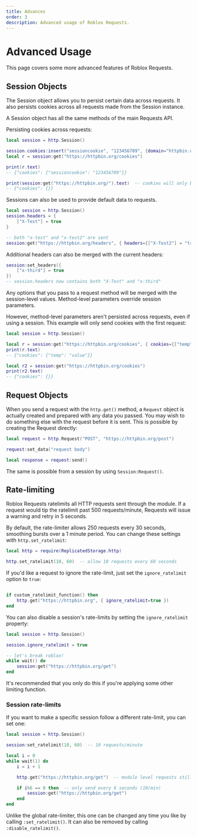 ```yaml
---
title: Advances
order: 3
description: Advanced usage of Roblox Requests.
---
```


# Advanced Usage

This page covers some more advanced features of Roblox Requests.

## Session Objects

The Session object allows you to persist certain data across requests.
It also persists cookies across all requests made from the Session instance.

A Session object has all the same methods of the main Requests API.

Persisting cookies across requests:
```lua
local session = http.Session()

session.cookies:insert("sessioncookie", "123456789", {domain="httpbin.org", path="/cookies"})  -- add new cookie to httpbin.org/cookies
local r = session:get("https://httpbin.org/cookies")

print(r.text)
-- {"cookies": {"sessioncookie": "123456789"}}

print(session:get("https://httpbin.org/").text)  -- cookies will only be sent to their set path
-- {"cookies": {}}

```

Sessions can also be used to provide default data to requests.

```lua
local session = http.Session()
session.headers = {
	["X-Test"] = true
}

-- both "x-test" and "x-test2" are sent
session:get("https://httpbin.org/headers", { headers={["X-Test2"] = "true"} })
```

Additional headers can also be merged with the current headers:

```lua
session:set_headers({
	["x-third"] = true
})  
-- session.headers now contains both "X-Test" and "x-third"
```

Any options that you pass to a request method will be merged with the session-level values.
Method-level parameters override session parameters.

However, method-level parameters aren't persisted across requests, even if
using a session. This example will only send cookies with the first request:

```lua
local session = http.Session()

local r = session:get("https://httpbin.org/cookies", { cookies={["temp"] = "value"} })
print(r.text)
-- {"cookies": {"temp": "value"}}

local r2 = session:get("https://httpbin.org/cookies")
print(r2.text)
-- {"cookies": {}}
```

## Request Objects

When you send a request with the `http.get()` method, a `Request` object is actually created and
prepared with any data you passed. You may wish to do something else
with the request before it is sent. This is possible by creating the Request directly:

```lua
local request = http.Request("POST", "https://httpbin.org/post")

request:set_data("request body")

local response = request:send()
```

The same is possible from a session by using `Session:Request()`.

## Rate-limiting

Roblox Requests ratelimits all HTTP requests sent through the module. If a request would tip the ratelimit past 500
requests/minute, Requests will issue a warning and retry in 5 seconds.

By default, the rate-limiter allows 250 requests every 30 seconds, smoothing bursts over a 1 minute period.
You can change these settings with `http.set_ratelimit`:

```lua
local http = require(ReplicatedStorage.http)

http.set_ratelimit(10, 60)  -- allow 10 requests every 60 seconds
```

If you'd like a request to ignore the rate-limit, just set the `ignore_ratelimit` option to `true`:

```lua

if custom_ratelimit_function() then
	http.get("https://httpbin.org", { ignore_ratelimit=true })
end
```

You can also disable a session's rate-limits by setting the `ignore_ratelimit` property:

```lua
local session = http.Session()

session.ignore_ratelimit = true

-- let's break roblox!
while wait() do
	session:get("https://httpbin.org/get")
end
```

It's recommended that you only do this if you're applying some other limiting function.

### Session rate-limits

If you want to make a specific session follow a different rate-limit, you can set one:

```lua
local session = http.Session()

session:set_ratelimit(10, 60)  -- 10 requests/minute

local i = 0
while wait(1) do
	i = i + 1

	http.get("https://httpbin.org/get")  -- module level requests still follow normal rate-limit

	if i%6 == 0 then  -- only send every 6 seconds (10/min)
		session:get("https://httpbin.org/get")
	end
end
```

Unlike the global rate-limiter, this one can be changed any time you like by calling `:set_ratelimit()`.
It can also be removed by calling `:disable_ratelimit()`.

